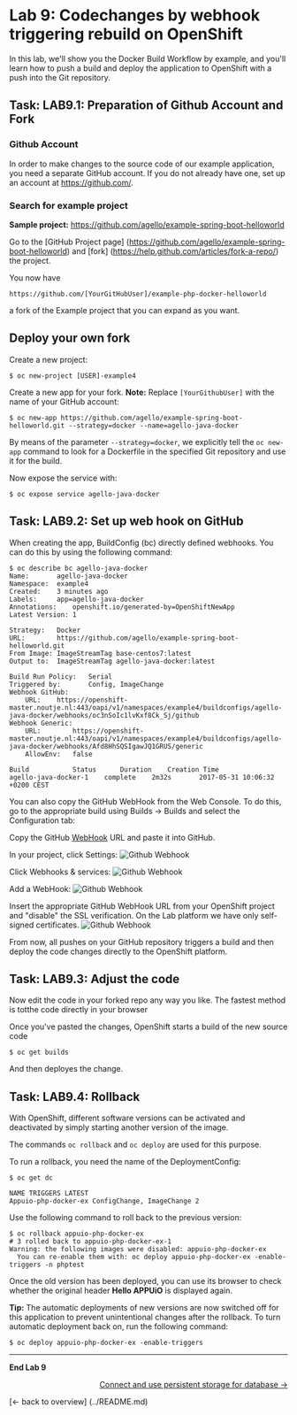 
# Lab 9: Codechanges by webhook triggering rebuild on OpenShift

In this lab, we'll show you the Docker Build Workflow by example, and you'll learn how to push a build and deploy the application to OpenShift with a push into the Git repository.

## Task: LAB9.1: Preparation of Github Account and Fork

### Github Account

In order to make changes to the source code of our example application, you need a separate GitHub account. If you do not already have one, set up an account at https://github.com/.

### Search for example project

**Sample project:** https://github.com/agello/example-spring-boot-helloworld

Go to the [GitHub Project page] (https://github.com/agello/example-spring-boot-helloworld) and [fork] (https://help.github.com/articles/fork-a-repo/) the project.

You now have
```
https://github.com/[YourGitHubUser]/example-php-docker-helloworld
```

a fork of the Example project that you can expand as you want.

## Deploy your own fork

Create a new project:
```
$ oc new-project [USER]-example4
```

Create a new app for your fork. **Note:** Replace `[YourGithubUser]` with the name of your GitHub account:

```
$ oc new-app https://github.com/agello/example-spring-boot-helloworld.git --strategy=docker --name=agello-java-docker
```
By means of the parameter `--strategy=docker`, we explicitly tell the `oc new-app` command to look for a Dockerfile in the specified Git repository and use it for the build.

Now expose the service with:
```
$ oc expose service agello-java-docker
```

## Task: LAB9.2: Set up web hook on GitHub

When creating the app, BuildConfig (bc) directly defined webhooks. You can do this by using the following command:

```
$ oc describe bc agello-java-docker
Name:		agello-java-docker
Namespace:	example4
Created:	3 minutes ago
Labels:		app=agello-java-docker
Annotations:	openshift.io/generated-by=OpenShiftNewApp
Latest Version:	1

Strategy:	Docker
URL:		https://github.com/agello/example-spring-boot-helloworld.git
From Image:	ImageStreamTag base-centos7:latest
Output to:	ImageStreamTag agello-java-docker:latest

Build Run Policy:	Serial
Triggered by:		Config, ImageChange
Webhook GitHub:
	URL:	https://openshift-master.noutje.nl:443/oapi/v1/namespaces/example4/buildconfigs/agello-java-docker/webhooks/oc3nSoIc1lvKxf8Ck_Sj/github
Webhook Generic:
	URL:		https://openshift-master.noutje.nl:443/oapi/v1/namespaces/example4/buildconfigs/agello-java-docker/webhooks/Afd8HhSQSIgawJQ1GRUS/generic
	AllowEnv:	false

Build			Status		Duration	Creation Time
agello-java-docker-1 	complete 	2m32s 		2017-05-31 10:06:32 +0200 CEST
```

You can also copy the GitHub WebHook from the Web Console. To do this, go to the appropriate build using Builds → Builds and select the Configuration tab:

Copy the GitHub [WebHook](https://developer.github.com/webhooks/) URL and paste it into GitHub.

In your project, click Settings:
![Github Webhook](../images/lab_09_webhook_github1.png)

Click Webhooks & services:
![Github Webhook](../images/lab_09_webhook_github2.png)

Add a WebHook:
![Github Webhook](../images/lab_09_webhook_github3.png)

Insert the appropriate GitHub WebHook URL from your OpenShift project and "disable" the SSL verification. On the Lab platform we have only self-signed certificates.
![Github Webhook](../images/lab_09_webhook_github4.png)

From now, all pushes on your GitHub repository triggers a build and then deploy the code changes directly to the OpenShift platform.

## Task: LAB9.3: Adjust the code

Now edit the code in your forked repo any way you like. The fastest method is totthe code directly in your browser

Once you've pasted the changes, OpenShift starts a build of the new source code
```
$ oc get builds
```

And then deployes the change.

## Task: LAB9.4: Rollback

With OpenShift, different software versions can be activated and deactivated by simply starting another version of the image.

The commands `oc rollback` and `oc deploy` are used for this purpose.

To run a rollback, you need the name of the DeploymentConfig:

```
$ oc get dc

NAME TRIGGERS LATEST
Appuio-php-docker-ex ConfigChange, ImageChange 2

```

Use the following command to roll back to the previous version:

```
$ oc rollback appuio-php-docker-ex
# 3 rolled back to appuio-php-docker-ex-1
Warning: the following images were disabled: appuio-php-docker-ex
  You can re-enable them with: oc deploy appuio-php-docker-ex -enable-triggers -n phptest
```

Once the old version has been deployed, you can use its browser to check whether the original header **Hello APPUiO** is displayed again.

**Tip:** The automatic deployments of new versions are now switched off for this application to prevent unintentional changes after the rollback. To turn automatic deployment back on, run the following command:


```
$ oc deploy appuio-php-docker-ex -enable-triggers
```

---

**End Lab 9**

<p width = "100px" align = "right"> <a href="10_persistent_storage.md"> Connect and use persistent storage for database → </a> </p>
[← back to overview] (../README.md)
